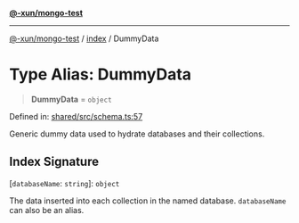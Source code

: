 [**@-xun/mongo-test**](../../README.md)

***

[@-xun/mongo-test](../../README.md) / [index](../README.md) / DummyData

# Type Alias: DummyData

> **DummyData** = `object`

Defined in: [shared/src/schema.ts:57](https://github.com/Xunnamius/mongo-utils/blob/d08a9e7ab3973633794988948e34bf11b007db5b/packages/shared/src/schema.ts#L57)

Generic dummy data used to hydrate databases and their collections.

## Index Signature

\[`databaseName`: `string`\]: `object`

The data inserted into each collection in the named database.
`databaseName` can also be an alias.
